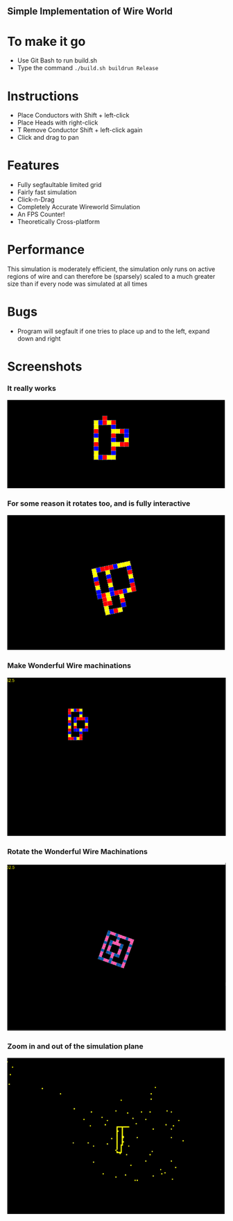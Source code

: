 ## Simple Implementation of Wire World

# To make it go

* Use Git Bash to run build.sh
* Type the command `./build.sh buildrun Release`

# Instructions
* Place Conductors with Shift + left-click
* Place Heads with right-click
* T Remove Conductor Shift + left-click again
* Click and drag to pan




# Features
* Fully segfaultable limited grid
* Fairly fast simulation
* Click-n-Drag
* Completely Accurate Wireworld Simulation
* An FPS Counter!
* Theoretically Cross-platform

# Performance

This simulation is moderately efficient, the simulation only runs on active regions of wire and can therefore be (sparsely)
scaled to a much greater size than if every node was simulated at all times


# Bugs
* Program will segfault if one tries to place up and to the left, expand down and right
# Screenshots


### It really works
![Screen4](/readmeres/Wireworld4.gif)


### For some reason it rotates too, and is fully interactive
![Screen5](/readmeres/Wireworld5.gif)

### Make Wonderful Wire machinations
![Screen1](/readmeres/Wireworld1.png)

### Rotate the Wonderful Wire Machinations
![Screen2](/readmeres/Wireworld2.png)

### Zoom in and out of the simulation plane
![Screen3](/readmeres/Wireworld3.png)





